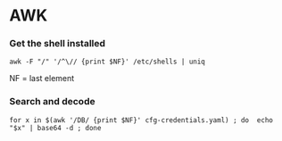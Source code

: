 # AWK 

### Get the shell installed

```
awk -F "/" '/^\// {print $NF}' /etc/shells | uniq
```

NF = last element


### Search and decode
```
for x in $(awk '/DB/ {print $NF}' cfg-credentials.yaml) ; do  echo "$x" | base64 -d ; done
```
